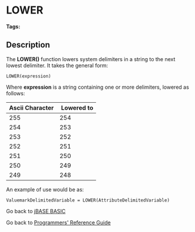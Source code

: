# LOWER

<PageHeader />  

**Tags:**
<badge text='delimiters' vertical='middle' />

## Description

The **LOWER()** function lowers system delimiters in a string to the next lowest delimiter. It takes the general form:

```
LOWER(expression)
```

Where **expression** is a string containing one or more delimiters, lowered as follows:

| Ascii Character |  Lowered to |
| --- | --- |
| 255 | 254 |
| 254 | 253 |
| 253 | 252 |
| 252 | 251 |
| 251 | 250 |
| 250 | 249 |
| 249 | 248 |

An example of use would be as:

```
ValuemarkDelimitedVariable = LOWER(AttributeDelimitedVariable)
```

Go back to [jBASE BASIC](./../README.md)

Go back to [Programmers' Reference Guide](./../../reference-guides/jbc/README.md)

<PageFooter />
